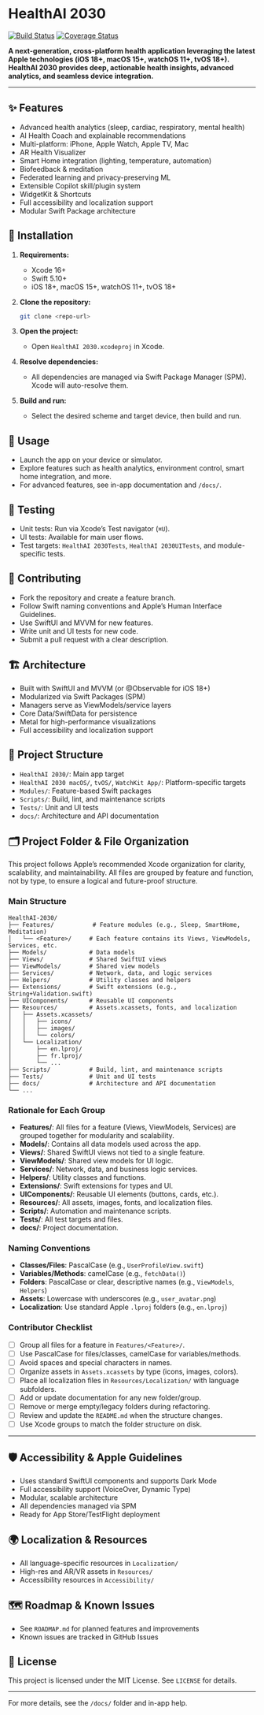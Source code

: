 # HealthAI 2030

[![Build Status](https://github.com/<owner>/<repo>/actions/workflows/build.yml/badge.svg)](https://github.com/<owner>/<repo>/actions)
[![Coverage Status](https://coveralls.io/repos/github/<owner>/<repo>/badge.svg?branch=main)](https://coveralls.io/github/<owner>/<repo>?branch=main)

**A next-generation, cross-platform health application leveraging the latest Apple technologies (iOS 18+, macOS 15+, watchOS 11+, tvOS 18+). HealthAI 2030 provides deep, actionable health insights, advanced analytics, and seamless device integration.**

---

## ✨ Features

- Advanced health analytics (sleep, cardiac, respiratory, mental health)
- AI Health Coach and explainable recommendations
- Multi-platform: iPhone, Apple Watch, Apple TV, Mac
- AR Health Visualizer
- Smart Home integration (lighting, temperature, automation)
- Biofeedback & meditation
- Federated learning and privacy-preserving ML
- Extensible Copilot skill/plugin system
- WidgetKit & Shortcuts
- Full accessibility and localization support
- Modular Swift Package architecture

## 🚀 Installation

1. **Requirements:**
   - Xcode 16+
   - Swift 5.10+
   - iOS 18+, macOS 15+, watchOS 11+, tvOS 18+

2. **Clone the repository:**

   ```sh
   git clone <repo-url>
   ```

3. **Open the project:**
   - Open `HealthAI 2030.xcodeproj` in Xcode.

4. **Resolve dependencies:**
   - All dependencies are managed via Swift Package Manager (SPM). Xcode will auto-resolve them.

5. **Build and run:**
   - Select the desired scheme and target device, then build and run.

## 📱 Usage

- Launch the app on your device or simulator.
- Explore features such as health analytics, environment control, smart home integration, and more.
- For advanced features, see in-app documentation and `/docs/`.

## 🧪 Testing

- Unit tests: Run via Xcode’s Test navigator (`⌘U`).
- UI tests: Available for main user flows.
- Test targets: `HealthAI 2030Tests`, `HealthAI 2030UITests`, and module-specific tests.

## 🤝 Contributing

- Fork the repository and create a feature branch.
- Follow Swift naming conventions and Apple’s Human Interface Guidelines.
- Use SwiftUI and MVVM for new features.
- Write unit and UI tests for new code.
- Submit a pull request with a clear description.

## 🏗️ Architecture

- Built with SwiftUI and MVVM (or @Observable for iOS 18+)
- Modularized via Swift Packages (SPM)
- Managers serve as ViewModels/service layers
- Core Data/SwiftData for persistence
- Metal for high-performance visualizations
- Full accessibility and localization support

## 📂 Project Structure

- `HealthAI 2030/`: Main app target
- `HealthAI 2030 macOS/`, `tvOS/`, `WatchKit App/`: Platform-specific targets
- `Modules/`: Feature-based Swift packages
- `Scripts/`: Build, lint, and maintenance scripts
- `Tests/`: Unit and UI tests
- `docs/`: Architecture and API documentation

## 🗂️ Project Folder & File Organization

This project follows Apple’s recommended Xcode organization for clarity, scalability, and maintainability. All files are grouped by feature and function, not by type, to ensure a logical and future-proof structure.

### Main Structure

```text
HealthAI-2030/
├── Features/           # Feature modules (e.g., Sleep, SmartHome, Meditation)
│   └── <Feature>/     # Each feature contains its Views, ViewModels, Services, etc.
├── Models/            # Data models
├── Views/             # Shared SwiftUI views
├── ViewModels/        # Shared view models
├── Services/          # Network, data, and logic services
├── Helpers/           # Utility classes and helpers
├── Extensions/        # Swift extensions (e.g., String+Validation.swift)
├── UIComponents/      # Reusable UI components
├── Resources/         # Assets.xcassets, fonts, and localization
│   ├── Assets.xcassets/
│   │   ├── icons/
│   │   ├── images/
│   │   └── colors/
│   └── Localization/
│       ├── en.lproj/
│       ├── fr.lproj/
│       └── ...
├── Scripts/           # Build, lint, and maintenance scripts
├── Tests/             # Unit and UI tests
├── docs/              # Architecture and API documentation
└── ...
```


### Rationale for Each Group

- **Features/**: All files for a feature (Views, ViewModels, Services) are grouped together for modularity and scalability.
- **Models/**: Contains all data models used across the app.
- **Views/**: Shared SwiftUI views not tied to a single feature.
- **ViewModels/**: Shared view models for UI logic.
- **Services/**: Network, data, and business logic services.
- **Helpers/**: Utility classes and functions.
- **Extensions/**: Swift extensions for types and UI.
- **UIComponents/**: Reusable UI elements (buttons, cards, etc.).
- **Resources/**: All assets, images, fonts, and localization files.
- **Scripts/**: Automation and maintenance scripts.
- **Tests/**: All test targets and files.
- **docs/**: Project documentation.


### Naming Conventions

- **Classes/Files**: PascalCase (e.g., `UserProfileView.swift`)
- **Variables/Methods**: camelCase (e.g., `fetchData()`)
- **Folders**: PascalCase or clear, descriptive names (e.g., `ViewModels`, `Helpers`)
- **Assets**: Lowercase with underscores (e.g., `user_avatar.png`)
- **Localization**: Use standard Apple `.lproj` folders (e.g., `en.lproj`)


### Contributor Checklist

- [ ] Group all files for a feature in `Features/<Feature>/`.
- [ ] Use PascalCase for files/classes, camelCase for variables/methods.
- [ ] Avoid spaces and special characters in names.
- [ ] Organize assets in `Assets.xcassets` by type (icons, images, colors).
- [ ] Place all localization files in `Resources/Localization/` with language subfolders.
- [ ] Add or update documentation for any new folder/group.
- [ ] Remove or merge empty/legacy folders during refactoring.
- [ ] Review and update the `README.md` when the structure changes.
- [ ] Use Xcode groups to match the folder structure on disk.

---

## 🛡️ Accessibility & Apple Guidelines

- Uses standard SwiftUI components and supports Dark Mode
- Full accessibility support (VoiceOver, Dynamic Type)
- Modular, scalable architecture
- All dependencies managed via SPM
- Ready for App Store/TestFlight deployment

## 🌍 Localization & Resources

- All language-specific resources in `Localization/`
- High-res and AR/VR assets in `Resources/`
- Accessibility resources in `Accessibility/`

## 🗺️ Roadmap & Known Issues

- See `ROADMAP.md` for planned features and improvements
- Known issues are tracked in GitHub Issues

## 📄 License

This project is licensed under the MIT License. See `LICENSE` for details.

---

For more details, see the `/docs/` folder and in-app help.
